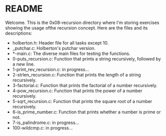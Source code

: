 # README

Welcome. This is the 0x08-recursion directory where I'm storing exercises showing the usage ofthe recursion concept. Here are the files and its descriptions:

 - holberton.h: Header file for all tasks except 10.
 - _putchar.c: Holberton's putchar version.
 - *-main.c: The diverse main files for testing the functions.
 - 0-puts_recursion.c: Function that prints a string recursively, followed by a new line.
 - 1-print_rev_recursion.c: in progress...
 - 2-strlen_recursion.c: Function that prints the length of a string recursively.
 - 3-factorial.c: Function that prints the factorial of a number recursively.
 - 4-pow_recursion.c: Function that prints the power of a number recursively.
 - 5-sqrt_recursion.c: Function that prints the square root of a number recursively.
 - 6-is_prime_number.c: Function that prints whether a number is prime or not. 
 - 7-is_palindrome.c: in progress...
 - 100-wildcmp.c: in progress...